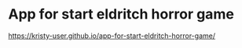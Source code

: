 # App for start eldritch horror game

https://kristy-user.github.io/app-for-start-eldritch-horror-game/
